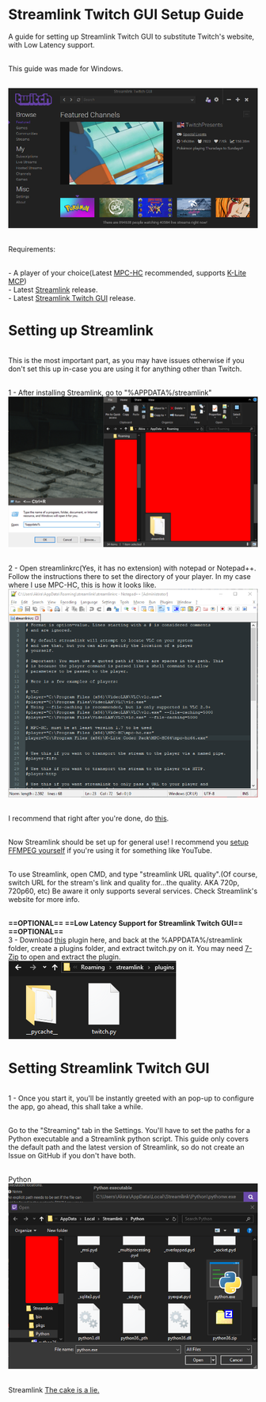 # Streamlink Twitch GUI Setup Guide
A guide for setting up Streamlink Twitch GUI to substitute Twitch's website, with Low Latency support.

<br>This guide was made for Windows.

<br>![A image here](https://raw.githubusercontent.com/AkiraJkr/Streamlink-Twitch-GUI-Setup-Guide/master/data/Streamlink_Twitch_GUI_SS.png)

<br>Requirements:

<br>- A player of your choice(Latest [MPC-HC](https://mpc-hc.org/) recommended, supports [K-Lite MCP](https://www.codecguide.com/download_kl.htm))
<br>- Latest [Streamlink](https://streamlink.github.io/) release.
<br>- Latest [Streamlink Twitch GUI](https://github.com/streamlink/streamlink-twitch-gui) release.

# Setting up Streamlink

<br>This is the most important part, as you may have issues otherwise if you don't set this up in-case you are using it for anything other than Twitch.

<br>1 - After installing Streamlink, go to "%APPDATA%/streamlink"
<br>![Oh hello, a image should be here.](https://raw.githubusercontent.com/AkiraJkr/Streamlink-Twitch-GUI-Setup-Guide/master/data/Streamlink_Setup_1.png)

<br>2 - Open streamlinkrc(Yes, it has no extension) with notepad or Notepad++.
Follow the instructions there to set the directory of your player. In my case where I use MPC-HC, this is how it looks like.
<br>![Oh hello, are you looking for easter eggs?](https://raw.githubusercontent.com/AkiraJkr/Streamlink-Twitch-GUI-Setup-Guide/master/data/Streamlink_Setup_2.png)

<br>I recommend that right after you're done, do [this](https://streamlink.github.io/cli.html#cmdoption-twitch-oauth-token).

<br>Now Streamlink should be set up for general use! I recommend you [setup FFMPEG yourself](https://streamlink.github.io/cli.html#cmdoption-ffmpeg-ffmpeg) if you're using it for something like YouTube.

<br>To use Streamlink, open CMD, and type "streamlink URL quality".(Of course, switch URL for the stream's link and quality for...the quality. AKA 720p, 720p60, etc) Be aware it only supports several services. Check Streamlink's website for more info.


<br>**==OPTIONAL== ==Low Latency Support for Streamlink Twitch GUI== ==OPTIONAL==**
<br>3 - Download [this](https://gist.github.com/back-to/8e9ed3c60e5932d8c7a67ccd43b906d0/) plugin here, and back at the %APPDATA%/streamlink folder, create a plugins folder, and extract twitch.py on it. You may need [7-Zip](https://www.7-zip.org/) to open and extract the plugin.
<br>![Nope, no easter eggs here, go home.](https://raw.githubusercontent.com/AkiraJkr/Streamlink-Twitch-GUI-Setup-Guide/master/data/Streamlink_Setup_3.png)

# Setting Streamlink Twitch GUI

<br>1 - Once you start it, you'll be instantly greeted with an pop-up to configure the app, go ahead, this shall take a while.

<br>Go to the "Streaming" tab in the Settings. You'll have to set the paths for a Python executable and a Streamlink python script. This guide only covers the default path and  the latest version of Streamlink, so do not create an Issue on GitHub if you don't have both.

<br>Python
<br>![The cake is a lie.](https://raw.githubusercontent.com/AkiraJkr/Streamlink-Twitch-GUI-Setup-Guide/master/data/Twitch_GUI_SS_Python.png)

<br>Streamlink
[The cake is a lie.](https://raw.githubusercontent.com/AkiraJkr/Streamlink-Twitch-GUI-Setup-Guide/master/data/Twitch_GUI_SS_Streamlink.png)
